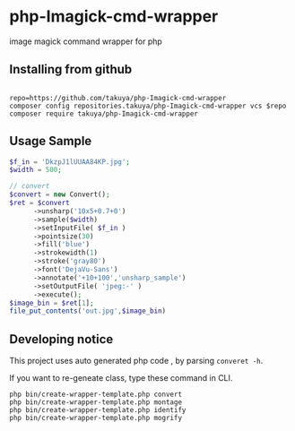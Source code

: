 # php-Imagick-cmd-wrapper
image magick command wrapper for php

## Installing from github
```

repo=https://github.com/takuya/php-Imagick-cmd-wrapper
composer config repositories.takuya/php-Imagick-cmd-wrapper vcs $repo
composer require takuya/php-Imagick-cmd-wrapper
```

## Usage Sample 


```php
$f_in = 'DkzpJ1lUUAA84KP.jpg';
$width = 500;

// convert
$convert = new Convert();
$ret = $convert
      ->unsharp('10x5+0.7+0')
      ->sample($width)
      ->setInputFile( $f_in )
      ->pointsize(30)
      ->fill('blue')
      ->strokewidth(1)
      ->stroke('gray80')
      ->font('DejaVu-Sans')
      ->annotate('+10+100','unsharp_sample')
      ->setOutputFile( 'jpeg:-' )
      ->execute();
$image_bin = $ret[1];
file_put_contents('out.jpg',$image_bin)    
```

## Developing notice 

This project uses auto generated php code , by parsing `converet -h`.

If you want to re-geneate class, type these command in CLI.
```
php bin/create-wrapper-template.php convert
php bin/create-wrapper-template.php montage
php bin/create-wrapper-template.php identify
php bin/create-wrapper-template.php mogrify
 ```